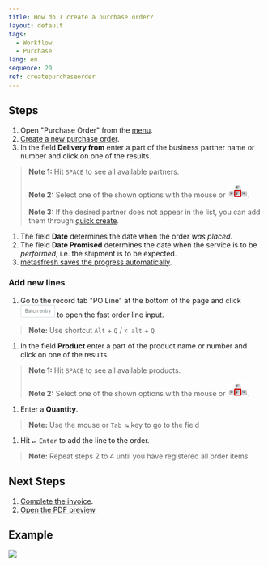 ```yaml
---
title: How do I create a purchase order?
layout: default
tags:
  - Workflow
  - Purchase
lang: en
sequence: 20
ref: createpurchaseorder
---
```


## Steps
1. Open "Purchase Order" from the [menu](Menu).
1. [Create a new purchase order](New_Record_Window).
1. In the field **Delivery from** enter a part of the business partner name or number and click on one of the results.
 >**Note 1:** Hit `SPACE` to see all available partners.<br><br>
 >**Note 2:** Select one of the shown options with the mouse or ![](../DE/assets/Workflow_Auftrag_Bis_Rechnung_WebUI-73797.png).<br><br>
 >**Note 3:** If the desired partner does not appear in the list, you can add them through [quick create](Quick_create_new_business_partner).

1. The field **Date** determines the date when the order *was placed*.
1. The field **Date Promised** determines the date when the service is to be *performed*, i.e. the shipment is to be expected.
1. [metasfresh saves the progress automatically](Saveindicator).

### Add new lines
1. Go to the record tab "PO Line" at the bottom of the page and click ![](assets/Batch_Entry_Button.png) to open the fast order line input.
 >**Note:** Use shortcut `Alt` + `Q` / `⌥ alt` + `Q`

1. In the field **Product** enter a part of the product name or number and click on one of the results.
 >**Note 1:** Hit `SPACE` to see all available products.<br><br>
 >**Note 2:** Select one of the shown options with the mouse or ![](../DE/assets/Workflow_Auftrag_Bis_Rechnung_WebUI-73797.png).

1. Enter a **Quantity**.
 >**Note:** Use the mouse or `Tab ↹` key to go to the field

1. Hit `↵ Enter` to add the line to the order.
 >**Note:** Repeat steps 2 to 4 until you have registered all order items.

## Next Steps
1. [Complete the invoice](DocumentProcessingComplete).
1. [Open the PDF preview](PrintPreview).

## Example
![](assets/NewPO_walkthrough.gif)
